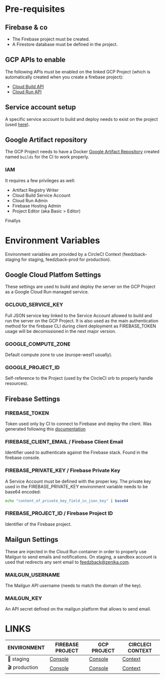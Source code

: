 # Pre-requisites

## Firebase & co

- The Firebase project must be created.
- A Firestore database must be defined in the project.

## GCP APIs to enable

The following APIs must be enabled on the linked GCP Project (which is automatically created when you create a firebase project):

- [Cloud Build API](https://console.cloud.google.com/apis/library/cloudbuild.googleapis.com)
- [Cloud Run API](https://console.cloud.google.com/apis/library/run.googleapis.com)

## Service account setup

A specific service account to build and deploy needs to exist on the project (used [here](#gcloud_service_key)).

## Google Artifact repository

The GCP Project needs to have a Docker [Google Artifact Repository](https://console.cloud.google.com/artifacts) created named `builds` for the CI to work properly.

### IAM

It requires a few privileges as well:

- Artifact Registry Writer
- Cloud Build Service Account
- Cloud Run Admin
- Firebase Hosting Admin
- Project Editor (aka Basic > Editor)

Finallys

# Environment Variables

Environment variables are provided by a CircleCI Context (feedzback-staging for staging, feedzback-prod for production).

## Google Cloud Platfom Settings

These settings are used to build and deploy the server on the GCP Project as a Google Cloud Run managed service.

### GCLOUD_SERVICE_KEY

Full JSON service key linked to the Service Account allowed to build and run the server on the GCP Project.
It is also used as the main authentication method for the firebase CLI during client deployment as FIREBASE_TOKEN usage will be decomissioned in the next major version.

### GOOGLE_COMPUTE_ZONE

Default compute zone to use (europe-west1 usually).

### GOOGLE_PROJECT_ID

Self-reference to the Project (used by the CircleCI orb to properly handle resources).

## Firebase Settings

### FIREBASE_TOKEN

Token used only by CI to connect to Firebase and deploy the client. Was generated following this [documentation](https://firebase.google.com/docs/cli?authuser=0#cli-ci-systems)

### FIREBASE_CLIENT_EMAIL / Firebase Client Email

Identifier used to authenticate against the Firebase stack. Found in the firebase console.

### FIREBASE_PRIVATE_KEY / Firebase Private Key

A Service Account must be defined with the proper key. The private key used in the FIREBASE_PRIVATE_KEY environment variable needs to be base64 encoded:

```bash
echo "content_of_private_key_field_in_json_key" | base64
```

### FIREBASE_PROJECT_ID / Firebase Project ID

Identifier of the Firebase project.

## Mailgun Settings

These are injected in the Cloud Run container in order to properly use Mailgun to send emails and notifications.
On staging, a sandbox account is used that redirects any sent email to [feedzback@zenika.com](mailto:feedzback@zenika.com).

### MAILGUN_USERNAME

The Mailgun API username (needs to match the domain of the key).

### MAILGUN_KEY

An API secret defined on the mailgun platform that allows to send email.

# LINKS

| ENVIRONMENT   | FIREBASE PROJECT                                                                     | GCP PROJECT                                                                                   | CIRCLECI CONTEXT                                                                                                                    |
| ------------- | ------------------------------------------------------------------------------------ | --------------------------------------------------------------------------------------------- | ----------------------------------------------------------------------------------------------------------------------------------- |
| 🚧 staging    | [Console](https://console.firebase.google.com/project/feedzback-v2-staging/overview) | [Console](https://console.cloud.google.com/home/dashboard?hl=en&project=feedzback-v2-staging) | [Context](https://app.circleci.com/settings/organization/github/Zenika/contexts/489bddb3-fe2e-465e-91f9-b9ba7a155e0d?return-to=%2F) |
| 🎬 production | [Console](https://console.firebase.google.com/project/feedzback-v2/overview)         | [Console](https://console.cloud.google.com/home/dashboard?hl=en&project=feedzback-v2)         | [Context]()                                                                                                                         |
